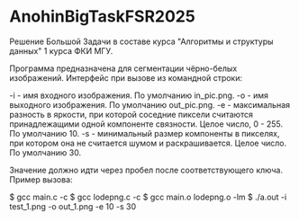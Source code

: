 # AnohinBigTaskFSR2025
Решение Большой Задачи в составе курса "Алгоритмы и структуры данных" 1 курса ФКИ МГУ.

Программа предназначена для сегментации чёрно-белых изображений. Интерфейс при вызове из командной строки:

-i - имя входного изображения. По умолчанию in_pic.png.
-o - имя выходного изображения. По умолчанию out_pic.png.
-e - максимальная разность в яркости, при которой соседние пиксели считаются принадлежащими одной компоненте связности. Целое число, 0 - 255. По умолчанию 10.
-s - минимальный размер компоненты в пикселях, при котором она не считается шумом и раскрашивается. Целое число. По умолчанию 30.

Значение должно идти через пробел после соответствующего ключа. Пример вызова:

$ gcc main.c -c
$ gcc lodepng.c -c
$ gcc main.o lodepng.o -lm
$ ./a.out -i test_1.png -o out_1.png -e 10 -s 30
